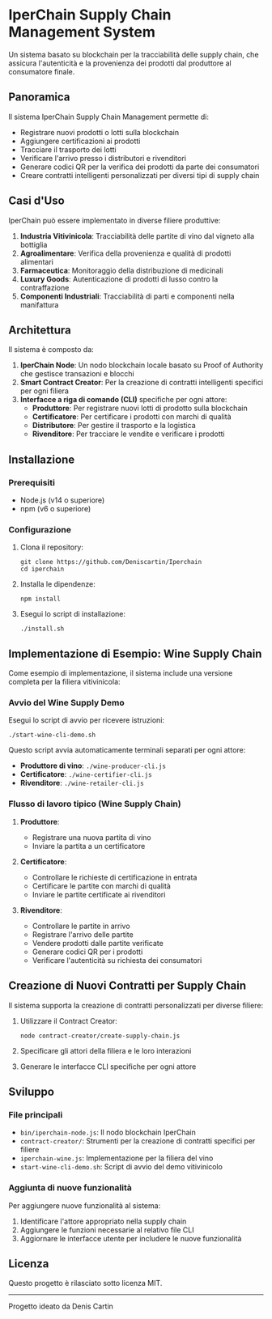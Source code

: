 # IperChain Supply Chain Management System

Un sistema basato su blockchain per la tracciabilità delle supply chain, che assicura l'autenticità e la provenienza dei prodotti dal produttore al consumatore finale.

## Panoramica

Il sistema IperChain Supply Chain Management permette di:
- Registrare nuovi prodotti o lotti sulla blockchain
- Aggiungere certificazioni ai prodotti
- Tracciare il trasporto dei lotti
- Verificare l'arrivo presso i distributori e rivenditori
- Generare codici QR per la verifica dei prodotti da parte dei consumatori
- Creare contratti intelligenti personalizzati per diversi tipi di supply chain

## Casi d'Uso

IperChain può essere implementato in diverse filiere produttive:

1. **Industria Vitivinicola**: Tracciabilità delle partite di vino dal vigneto alla bottiglia
2. **Agroalimentare**: Verifica della provenienza e qualità di prodotti alimentari
3. **Farmaceutica**: Monitoraggio della distribuzione di medicinali
4. **Luxury Goods**: Autenticazione di prodotti di lusso contro la contraffazione
5. **Componenti Industriali**: Tracciabilità di parti e componenti nella manifattura

## Architettura

Il sistema è composto da:

1. **IperChain Node**: Un nodo blockchain locale basato su Proof of Authority che gestisce transazioni e blocchi
2. **Smart Contract Creator**: Per la creazione di contratti intelligenti specifici per ogni filiera
3. **Interfacce a riga di comando (CLI)** specifiche per ogni attore:
   - **Produttore**: Per registrare nuovi lotti di prodotto sulla blockchain
   - **Certificatore**: Per certificare i prodotti con marchi di qualità
   - **Distributore**: Per gestire il trasporto e la logistica
   - **Rivenditore**: Per tracciare le vendite e verificare i prodotti

## Installazione

### Prerequisiti

- Node.js (v14 o superiore)
- npm (v6 o superiore)

### Configurazione

1. Clona il repository:
   ```
   git clone https://github.com/Deniscartin/Iperchain
   cd iperchain
   ```

2. Installa le dipendenze:
   ```
   npm install
   ```

3. Esegui lo script di installazione:
   ```
   ./install.sh
   ```

## Implementazione di Esempio: Wine Supply Chain

Come esempio di implementazione, il sistema include una versione completa per la filiera vitivinicola:

### Avvio del Wine Supply Demo

Esegui lo script di avvio per ricevere istruzioni:

```
./start-wine-cli-demo.sh
```

Questo script avvia automaticamente terminali separati per ogni attore:

- **Produttore di vino**: `./wine-producer-cli.js`
- **Certificatore**: `./wine-certifier-cli.js`
- **Rivenditore**: `./wine-retailer-cli.js`

### Flusso di lavoro tipico (Wine Supply Chain)

1. **Produttore**:
   - Registrare una nuova partita di vino
   - Inviare la partita a un certificatore

2. **Certificatore**:
   - Controllare le richieste di certificazione in entrata
   - Certificare le partite con marchi di qualità
   - Inviare le partite certificate ai rivenditori

3. **Rivenditore**:
   - Controllare le partite in arrivo
   - Registrare l'arrivo delle partite
   - Vendere prodotti dalle partite verificate
   - Generare codici QR per i prodotti
   - Verificare l'autenticità su richiesta dei consumatori

## Creazione di Nuovi Contratti per Supply Chain

Il sistema supporta la creazione di contratti personalizzati per diverse filiere:

1. Utilizzare il Contract Creator:
   ```
   node contract-creator/create-supply-chain.js
   ```

2. Specificare gli attori della filiera e le loro interazioni

3. Generare le interfacce CLI specifiche per ogni attore

## Sviluppo

### File principali

- `bin/iperchain-node.js`: Il nodo blockchain IperChain
- `contract-creator/`: Strumenti per la creazione di contratti specifici per filiere
- `iperchain-wine.js`: Implementazione per la filiera del vino
- `start-wine-cli-demo.sh`: Script di avvio del demo vitivinicolo

### Aggiunta di nuove funzionalità

Per aggiungere nuove funzionalità al sistema:

1. Identificare l'attore appropriato nella supply chain
2. Aggiungere le funzioni necessarie al relativo file CLI
3. Aggiornare le interfacce utente per includere le nuove funzionalità

## Licenza

Questo progetto è rilasciato sotto licenza MIT.

---
Progetto ideato da Denis Cartin
